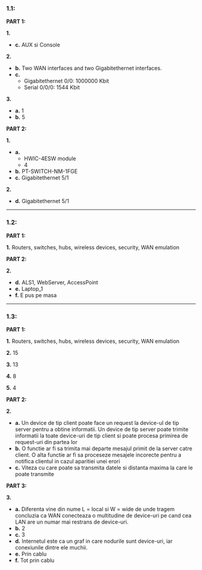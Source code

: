 ### **1.1:**

**PART 1:**

**1.**
   - **c.** AUX si Console

**2.** 
   - **b.** Two WAN interfaces and two Gigabitethernet interfaces.
   - **c.**
     - Gigabitethernet 0/0: 1000000 Kbit
     - Serial 0/0/0: 1544 Kbit

**3.**
   - **a.** 1
   - **b.** 5

**PART 2:**

**1.** 
   - **a.**
     - HWIC-4ESW module
     - 4
   - **b.** PT-SWITCH-NM-1FGE
   - **c.** Gigabitethernet 5/1


**2.**
   - **d.** Gigabitethernet 5/1



---

### **1.2:**

**PART 1:**

**1.** Routers, switches, hubs, wireless devices, security, WAN emulation

**PART 2:**

**2.** 
   - **d.** ALS1, WebServer, AccessPoint
   - **e.** Laptop_1
   - **f.** E pus pe masa



---

### **1.3:**

**PART 1:**

**1.** Routers, switches, hubs, wireless devices, security, WAN emulation

**2.**  15

**3.** 13

**4.** 8

**5.** 4

**PART 2:**

**2.**
   - **a.** Un device de tip client poate face un request la device-ul de tip server pentru a obtine informatii. Un device de tip server poate trimite informatii la toate device-uri de tip client si poate procesa primirea de request-uri din partea lor
   - **b.** O functie ar fi sa trimita mai departe mesajul primit de la server catre client. O alta functie ar fi sa proceseze mesajele incorecte pentru a notifica clientul in cazul aparitiei unei erori
   - **c.** Viteza cu care poate sa transmita datele si distanta maxima la care le poate transmite

**PART 3:**

**3.** 
   - **a.** Diferenta vine din nume L = local si W = wide de unde tragem concluzia ca WAN conecteaza o multitudine de device-uri pe cand cea LAN are un numar mai restrans de device-uri.
   - **b.** 2
   - **c.** 3
   - **d.** Internetul este ca un graf in care nodurile sunt device-uri, iar conexiunile dintre ele muchii.
   - **e.** Prin cablu
   - **f.** Tot prin cablu
